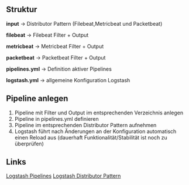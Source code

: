 ## Struktur

**input** -> Distributor Pattern (Filebeat,Metricbeat und Packetbeat)

**filebeat** -> Filebeat Filter + Output

**metricbeat** -> Metricbeat Filter + Output

**packetbeat** -> Packetbeat Filter + Output

**pipelines.yml** -> Definition aktiver Pipelines 

**logstash.yml** -> allgemeine Konfiguration Logstash

## Pipeline anlegen

1. Pipeline mit Filter und Output im entsprechenden Verzeichnis anlegen
2. Pipeline in pipelines.yml definieren
3. Pipeline im entsprechenden Distributor Pattern aufnehmen
4. Logstash führt nach Änderungen an der Konfiguration automatisch einen Reload aus (dauerhaft Funktionalität/Stabilität ist noch zu überprüfen)

## Links

[Logstash Pipelines](https://www.elastic.co/guide/en/logstash/current/multiple-pipelines.html)
[Logstash Distributor Pattern](https://www.elastic.co/guide/en/logstash/current/pipeline-to-pipeline.html#distributor-pattern)
